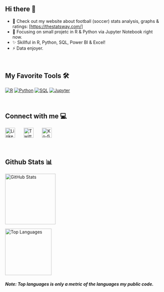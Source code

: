 ## Hi there 👋

- 🔭 Check out my website about football (soccer) stats analysis, graphs & ratings: [https://thestatsway.com/]
- 🌱 Focusing on small projetc in R & Python via Jupyter Notebook right now.
- ✨ Skillful in R, Python, SQL, Power BI & Excel!
- ⚡ Data enjoyer.
<br>

## My Favorite Tools 🛠️

<a href="https://github.com/search?q=user%3ADenverCoder1+language%3Ar"><img alt="R" src="https://img.shields.io/badge/R-276DC3.svg?logo=r&logoColor=white"></a>
<a href="https://github.com/search?q=user%3ADenverCoder1+language%3Apython"><img alt="Python" src="https://img.shields.io/badge/Python-14354C.svg?logo=python&logoColor=white"></a>
<a href="https://github.com/search?q=user%3ADenverCoder1+language%3Asql"><img alt="SQL" src="https://custom-icon-badges.demolab.com/badge/SQL-025E8C.svg?logo=database&logoColor=white"></a>
<a href="#"><img alt="Jupyter" src="https://img.shields.io/badge/Jupyter-F37626.svg?logo=Jupyter&logoColor=white"></a>

<br>

## Connect with me 💻

  </div><!-- Social icons section -->
<p align="left">
  <a href="https://www.linkedin.com/in/nunopnfelix/"><img width="32px" alt="LinkedIn" title="LinkedIn - Nuno Félix" src="https://i.imgur.com/yRpa1dQ.png"/></a>
  &#8287;&#8287;&#8287;&#8287;&#8287;
  <a href="https://x.com/TheStatsWay"><img width="32px" alt="Twitter" title="Twitter - TheStatsWay" src="https://i.imgur.com/AixJgnm.png"/></a>
  &#8287;&#8287;&#8287;&#8287;&#8287;
  <a href="https://thestatsway.com/"><img width="32px" alt="Ko-fi" title="My Website - TheStatsWay" src="https://i.imgur.com/0uVwkoZ.png"/></a>&nbsp;&nbsp;&nbsp;
  &#8287;&#8287;&#8287;&#8287;&#8287;
</p>

<br>

## Github Stats 📊

<img src="https://github-readme-stats.vercel.app/api?username=nunopnfelix&show_icons=true&locale=en&theme=radical" alt="GitHub Stats" height="163px"/> </p>
<img src="https://github-readme-stats.vercel.app/api/top-langs?username=nunopnfelix&show_icons=true&locale=en&layout=compact&theme=radical" alt="Top Languages" height="150px"/> </p>

##### Note: Top languages is only a metric of the languages my public code.
